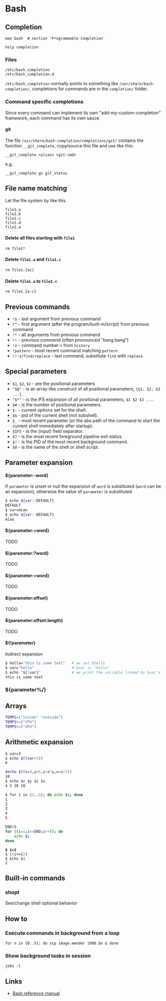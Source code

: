 # Bash

## Completion

```
man bash  # section 'Programmable Completion'
```

```
help completion
```

### Files

```
/etc/bash_completion
/etc/bash_completion.d
```

&#x20;`/etc/bash_completion` normally points to something like `/usr/share/bash-completion/`, completions for commands are in the `completion/` folder.

### Command specific completions

Since every command can implement its own "add-my-custom-completion" framework, each command has its own sauce

#### git

The file `/usr/share/bash-completion/completions/git/` contains the function `__git_complete`, copy/source this file and use like this:

```
__git_complete <alias> <git-cmd>
```

e.g.

```
__git_complete gs git_status
```

## File name matching

Let the file system by like this

```
file1.a
file1.b
file1.c
file1.d
file2.a
```

#### Delete all files starting with `file1`

```
rm file1*
```

#### Delete `file1.a` and `file1.c`

```
rm file1.[ac]
```

#### Delete `file1.a` to `file1.c`

```
rm file1.[a-c]
```

## Previous commands

* `!$` - last argument from previous command
* `!^` - first argument (after the program/built-in/script) from previous command
* `!*` - all arguments from previous command
* `!!` - previous command (often pronounced "bang bang")
* `!n` - command number `n` from `history`
* `!pattern` - most recent command matching `pattern`
* `!!:s/find/replace` - last command, substitute `find` with `replace`

## Special parameters

* `$1`, `$2`, `$3` - are the positional parameters
* `"$@"` - is an array-like construct of all positional parameters, `{$1, $2, $3 ...}`.
* `"$*"` - is the IFS expansion of all positional parameters, `$1 $2 $3 ...`.
* `$#` - is the number of positional parameters.
* `$-` - current options set for the shell.
* `$$` - pid of the current shell (not subshell).
* `$_` - most recent parameter (or the abs path of the command to start the current shell immediately after startup).
* `$IFS` - is the (input) field separator.
* `$?` - is the most recent foreground pipeline exit status.
* `$!` - is the PID of the most recent background command.
* `$0` - is the name of the shell or shell script.

## Parameter expansion

#### ${parameter:-word}

If `parameter` is unset or null the expansion of `word` is substituted (`word` can be an expansion), otherwise the value of `parameter` is substituted

```bash
$ echo ${var:-DEFAULT}
DEFAULT
$ var=miao
$ echo ${var:-DEFAULT}
miao
```

#### ${parameter:=word}

TODO

#### ${parameter:?word}

TODO

#### ${parameter:+word}

TODO

#### ${parameter:offset}

TODO

#### ${parameter:offset:length}

TODO

#### ${!parameter}

Indirect expansion

```bash
$ hello="this is some text"   # we set $hello
$ var="hello"                 # $var is "hello"
$ echo "${!var}"              # we print the variable linked by $var's content
this is some text

```

### ${parameter%/}



## Arrays

```bash
TEMPS=("inside" "outside")
TEMPS+=("CPU")
TEMPS+=("GPU")

```

## Arithmetic expansion

```bash
$ var=3
$ echo $((var+3))
6
```

```bash
$echo $((x=4,y=5,z=x*y,u=z/2))
10
$ echo $x $y $z $u
4 5 20 10
```

```bash
$ for i in {1..5}; do echo $i; done
1
2
3
4
5
```

```bash
END=5
for ((i=1;i<=END;i++)); do
    echo $i
done
```

<pre class="language-bash"><code class="lang-bash"><strong>$ i=1
</strong>$ ((i+=1))
$ echo $i
2
</code></pre>

## Built-in commands

### shopt

See/change shell optional behavior

## How to

### Execute commands in background from a loop

```
for n in {0..5}; do scp image.mender 1900.$n & done
```

### Show background tasks in session

```
jobs -l
```

## Links

* [Bash reference manual](https://www.gnu.org/savannah-checkouts/gnu/bash/manual/bash.html)
